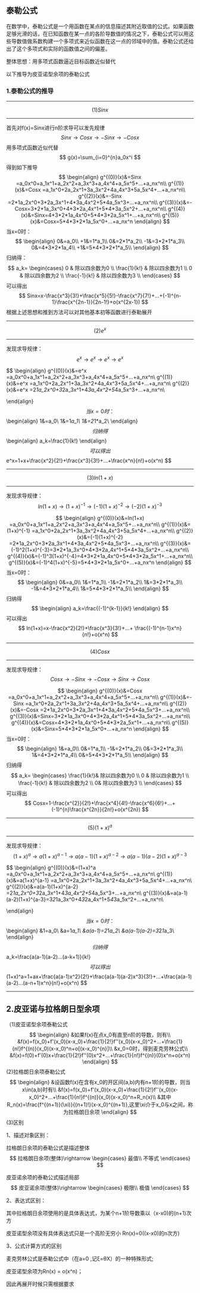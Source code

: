 ## 泰勒公式

在数学中，泰勒公式是一个用函数在某点的信息描述其附近取值的公式。如果函数足够光滑的话，在已知函数在某一点的各阶导数值的情况之下，泰勒公式可以用这些导数值做系数构建一个多项式来近似函数在这一点的邻域中的值。泰勒公式还给出了这个多项式和实际的函数值之间的偏差。

整体思想：用多项式函数逼近目标函数近似替代

以下推导为皮亚诺型余项的泰勒公式

### 1.泰勒公式的推导

---

$$
(1)Sinx
$$

---

首先对f(x)=Sinx进行n阶求导可以发先规律
$$
Sinx\rightarrow Cosx\rightarrow -Sinx\rightarrow -Cosx
$$
用多项式函数近似代替
$$
g(x)=\sum_{i=0}^{n}a_0x^i
$$
得到如下推导
$$
\begin{align}
g^{(0)}(x)&=Sinx =a_0x^0+a_1x^1+a_2x^2+a_3x^3+a_4x^4+a_5x^5+...+a_nx^n\\
g^{(1)}(x)&=Cosx =a_1x^0+2a_2x^1+3a_3x^2+4a_4x^3+5a_5x^4+...+a_nx^n\\
g^{(2)}(x)&=-Sinx =2*1a_2x^0+3*2a_3x^1+4*3a_4x^2+5*4a_5x^3+...+a_nx^n\\
g^{(3)}(x)&=-Cosx=3*2*1a_3x^0+4*3*2a_4x^1+5*4*3a_5x^2+...+a_nx^n\\
g^{(4)}(x)&=Sinx=4*3*2*1a_4x^0+5*4*3*2a_5x^1+...+a_nx^n\\
g^{(5)}(x)&=Cosx=5*4*3*2*1a_5x^0+...+a_nx^n
\end{align}
$$
当x=0时：
$$
\begin{align}
0&=a_0\\
+1&=1*a_1\\
0&=2*1*a_2\\
-1&=3*2*1*a_3\\
0&=4*3*2*1a_4\\
+1&=5*4*3*2*1*a_5\\
\end{align}
$$
归纳得：
$$
a_k= \begin{cases}
0 & 除以四余数为0 \\
\frac{1}{k!} & 除以四余数为1 \\
0 & 除以四余数为2 \\
\frac{-1}{k!} & 除以四余数为3 \\
\end{cases}
$$
可以得出
$$
Sinx=x-\frac{x^3}{3!}+\frac{x^5}{5!}-\frac{x^7}{7!}+...+(-1)^{n-1}\frac{x^{2n-1}}{2n-1!}+o(x^{2x-1})
$$
根据上述思想和推到方法可以对其他基本初等函数进行泰勒展开

---

$$
(2)e^x
$$

---

发现求导规律：
$$
e^x\rightarrow e^x\rightarrow e^x\rightarrow e^x
$$

$$
\begin{align}
g^{(0)}(x)&=e^x =a_0x^0+a_1x^1+a_2x^2+a_3x^3+a_4x^4+a_5x^5+...+a_nx^n\\
g^{(1)}(x)&=e^x =a_1x^0+2a_2x^1+3a_3x^2+4a_4x^3+5a_5x^4+...+a_nx^n\\
g^{(2)}(x)&=e^x =2*1a_2x^0+3*2a_3x^1+4*3a_4x^2+5*4a_5x^3+...+a_nx^n\\

\end{align}
$$
当x=0时：
$$
\begin{align}
1&=a_0\\
1&=1*a_1\\
1&=2*1*a_2\\
\end{align}
$$
归纳得
$$
\begin{align}
a_k=\frac{1}{k!}
\end{align}
$$
可以得出
$$
e^x=1+x+\frac{x^2}{2!}+\frac{x^3}{3!}+...+\frac{x^n}{n!}+o(x^n)
$$

---

$$
(3)ln(1+x)
$$

---

发现求导规律：
$$
ln(1+x)\rightarrow (1+x)^{-1}\rightarrow (-1)(1+x)^{-2}\rightarrow (-2)(1+x)^{-3}
$$

$$
\begin{align}
g^{(0)}(x)&=ln(1+x) =a_0x^0+a_1x^1+a_2x^2+a_3x^3+a_4x^4+a_5x^5+...+a_nx^n\\
g^{(1)}(x)&=(1+x)^{-1} =a_1x^0+2a_2x^1+3a_3x^2+4a_4x^3+5a_5x^4+...+a_nx^n\\
g^{(2)}(x)&=(-1)(1+x)^{-2} =2*1a_2x^0+3*2a_3x^1+4*3a_4x^2+5*4a_5x^3+...+a_nx^n\\
g^{(3)}(x)&=(-1)^2(1+x)^{-3}=3*2*1a_3x^0+4*3*2a_4x^1+5*4*3a_5x^2+...+a_nx^n\\
g^{(4)}(x)&=(-1)^3(1+x)^{-4}=4*3*2*1a_4x^0+5*4*3*2a_5x^1+...+a_nx^n\\
g^{(5)}(x)&=(-1)^4(1+x)^{-5}=5*4*3*2*1a_5x^0+...+a_nx^n
\end{align}
$$
当x=0时：
$$
\begin{align}
0&=a_0\\
1&=1*a_1\\
-1&=2*1*a_2\\
1&=3*2*1*a_3\\
-1&=4*3*2*1*a_4\\
1&=5*4*3*2*1*a_5\\
\end{align}
$$
归纳得
$$
\begin{align}
a_k=\frac{(-1)^{k-1}}{k!}
\end{align}
$$
可以得出
$$
ln(1+x)=x-\frac{x^2}{2!}+\frac{x^3}{3!}+...+ \frac{(-1)^{n-1}x^n}{n!}+o(x^n)
$$


---

$$
(4)Cosx
$$

---

发现求导规律：
$$
Cosx\rightarrow -Sinx\rightarrow -Cosx\rightarrow Sinx\rightarrow Cosx
$$



$$
\begin{align}
g^{(0)}(x)&=Cosx =a_0x^0+a_1x^1+a_2x^2+a_3x^3+a_4x^4+a_5x^5+...+a_nx^n\\
g^{(1)}(x)&=-Sinx =a_1x^0+2a_2x^1+3a_3x^2+4a_4x^3+5a_5x^4+...+a_nx^n\\
g^{(2)}(x)&=-Cosx =2*1a_2x^0+3*2a_3x^1+4*3a_4x^2+5*4a_5x^3+...+a_nx^n\\
g^{(3)}(x)&=Sinx=3*2*1a_3x^0+4*3*2a_4x^1+5*4*3a_5x^2+...+a_nx^n\\
g^{(4)}(x)&=Cosx=4*3*2*1a_4x^0+5*4*3*2a_5x^1+...+a_nx^n\\
g^{(5)}(x)&=Sinx=5*4*3*2*1a_5x^0+...+a_nx^n
\end{align}
$$
当x=0时：
$$
\begin{align}
1&=a_0\\
0&=1*a_1\\
-1&=2*1*a_2\\
0&=3*2*1*a_3\\
1&=4*3*2*1*a_4\\
0&=5*4*3*2*1*a_5\\
\end{align}
$$
归纳得
$$
a_k= \begin{cases}
\frac{1}{k!}& 除以四余数为0 \\
0 & 除以四余数为1 \\
\frac{-1}{k!}  & 除以四余数为2 \\
0& 除以四余数为3 \\
\end{cases}
$$
可以得出
$$
Cosx=1-\frac{x^{2}}{2!}+\frac{x^4}{4!}-\frac{x^6}{6!}+...+(-1)^{n}\frac{x^{2n}}{2n!}+o(x^{2n})
$$

---

$$
(5)(1+x)^a
$$

---

发现求导规律：
$$
(1+x)^a\rightarrow a(1+x)^{a-1}\rightarrow a(a-1)(1+x)^{a-2}\rightarrow a(a-1)(a-2)(1+x)^{a-3}
$$

$$
\begin{align}
g^{(0)}(x)&=(1+x)^a =a_0x^0+a_1x^1+a_2x^2+a_3x^3+a_4x^4+a_5x^5+...+a_nx^n\\
g^{(1)}(x)&=a(1+x)^{a-1} =a_1x^0+2a_2x^1+3a_3x^2+4a_4x^3+5a_5x^4+...+a_nx^n\\
g^{(2)}(x)&=a(a-1)(1+x)^{a-2} =2*1a_2x^0+3*2a_3x^1+4*3a_4x^2+5*4a_5x^3+...+a_nx^n\\
g^{(3)}(x)&=a(a-1)(a-2)(1+x)^{a-3}=3*2*1a_3x^0+4*3*2a_4x^1+5*4*3a_5x^2+...+a_nx^n\\

\end{align}
$$
当x=0时：
$$
\begin{align}
&1=a_0\\
&a=1*a_1\\
&a(a-1)=2*1*a_2\\
&a(a-1)(a-2)=3*2*1*a_3\\
\end{align}
$$
归纳得
$$
a_k=\frac{a(a-1)(a-2)...(a-k+1)}{k!}
$$
可以得出
$$
(1+x)^a=1+ax+\frac{a(a-1)x^2}{2!}+\frac{a(a-1)(a-2)x^3}{3!}+...+\frac{a(a-1)(a-2)...(a-n+1)x^n}{n!}+o(x^n)
$$

---

## 2.皮亚诺与拉格朗日型余项

（1)皮亚诺型余项泰勒公式
$$
\begin{align}
&如果f(x)在点x_0有直至n阶的导数，则有\\
&f(x)=f(x_0)+f'(x_0)(x-x_0)+\frac{1}{2!}f''(x_0)(x-x_0)^2+...+\frac{1}{n!}f^{(n)}(x_0)(x-x_0)^n+o[(x-x_0)^{n}]\\
&x_0=0时，得到麦克劳林公式\\
&f(x)=f(0)+f'(0)x+\frac{1}{2!}f''(0)x^2+...+\frac{1}{n!}f^{(n)}(0)x^n+o(x^n)
\end{align}
$$
(2)拉格朗日余项泰勒公式
$$
\begin{align}
&设函数f(x)在含有x_0的开区间(a,b)内有n+1阶的导数，则当x\in(a,b)时有\\
&f(x)=f(x_0)+f'(x_0)(x-x_0)+\frac{1}{2!}f''(x_0)(x-x_0)^2+...+\frac{1}{n!}f^{(n)}(x_0)(x-x_0)^n+R_n(x)\\
&其中R_n(x)=\frac{f^{(n+1)}(\xi)}{(n+1)!}(x-x_0)^{(n+1)},这里\xi介于x_0与x之间，称为拉格朗日余项
\end{align}
$$
(3)区别

1、描述对象区别：

拉格朗日余项的泰勒公式是描述整体
$$
拉格朗日余项(整体)\rightarrow \begin{cases}
最值\\
不等式
\end{cases}
$$


皮亚诺余项的泰勒公式描述局部
$$
皮亚诺余项(整体)\rightarrow \begin{cases}
极限\\
极值
\end{cases}
$$


2、表达式区别：

其中拉格朗日余项使用的是具体表达式，为某个n+1阶导数乘以（x-x0)的(n+1)次方

皮亚诺型余项没有具体表达式只是一个高阶无穷小 Rn(x)=0((x-x0)的n次方)

3、公式计算方式的区别

麦克劳林公式是泰勒公式中（在a=0 ,记ξ=θX）的一种特殊形式;

皮亚诺型余项为Rn(x) = o(x^n)；

因此再展开时候只需根据要求

